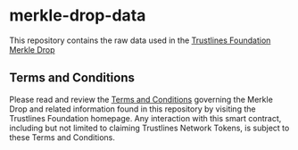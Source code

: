 # merkle-drop-data

This repository contains the raw data used in the [Trustlines
Foundation Merkle Drop](https://trustlines.foundation/merkle-drop.html)

## Terms and Conditions
Please read and review the [Terms and
Conditions](https://trustlines.foundation/terms-conditions-merkle-drop.html)
governing the Merkle Drop and related information found in this
repository by visiting the Trustlines Foundation homepage. Any
interaction with this smart contract, including but not limited to
claiming Trustlines Network Tokens, is subject to these Terms and
Conditions.
